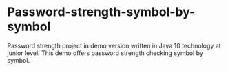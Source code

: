 # Password-strength-symbol-by-symbol
Password strength project in demo version written in Java 10 technology at junior level. This demo offers password strength checking symbol by symbol.
